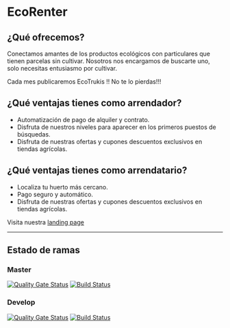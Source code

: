 # EcoRenter

## ¿Qué ofrecemos?

Conectamos amantes de los productos ecológicos con particulares que tienen parcelas sin cultivar. Nosotros nos encargamos de buscarte uno, solo necesitas entusiasmo por cultivar.

Cada mes publicaremos EcoTrukis !! No te lo pierdas!!!

## ¿Qué ventajas tienes como arrendador?

* Automatización de pago de alquiler y contrato.
* Disfruta de nuestros niveles para aparecer en los primeros puestos de búsquedas.
* Disfruta de nuestras ofertas y cupones descuentos exclusivos en tiendas agrícolas.

## ¿Qué ventajas tienes como arrendatario?

* Localiza tu huerto más cercano.
* Pago seguro y automático.
* Disfruta de nuestras ofertas y cupones descuentos exclusivos en tiendas agrícolas.

Visita nuestra [landing page](https://ecorenter.github.io/)

---

## Estado de ramas 

### Master 

[![Quality Gate Status](https://sonarcloud.io/api/project_badges/measure?branch=master&project=antnolang_EcoRenter&metric=alert_status)](https://sonarcloud.io/dashboard?id=antnolang_EcoRenter&branch=master) [![Build Status](https://travis-ci.org/antnolang/EcoRenter.svg?branch=master)](https://travis-ci.org/antnolang/EcoRenter)

### Develop

[![Quality Gate Status](https://sonarcloud.io/api/project_badges/measure?branch=develop&project=antnolang_EcoRenter&metric=alert_status)](https://sonarcloud.io/dashboard?id=antnolang_EcoRenter&branch=develop) [![Build Status](https://travis-ci.org/antnolang/EcoRenter.svg?branch=develop)](https://travis-ci.org/antnolang/EcoRenter)

